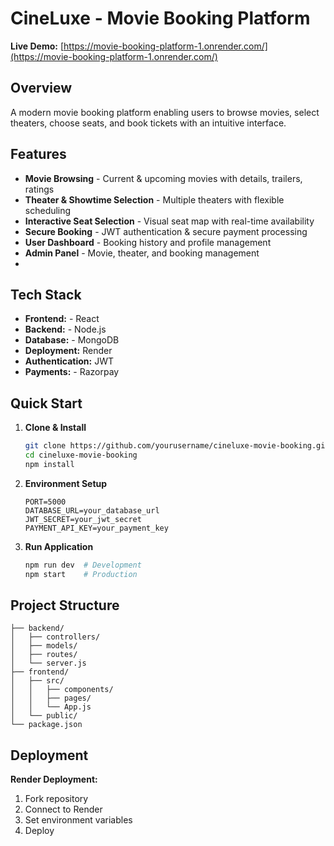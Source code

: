 # CineLuxe - Movie Booking Platform

**Live Demo:** [https://movie-booking-platform-1.onrender.com/](https://movie-booking-platform-1.onrender.com/)

## Overview

A modern movie booking platform enabling users to browse movies, select theaters, choose seats, and book tickets with an intuitive interface.

## Features

- **Movie Browsing** - Current & upcoming movies with details, trailers, ratings
- **Theater & Showtime Selection** - Multiple theaters with flexible scheduling
- **Interactive Seat Selection** - Visual seat map with real-time availability
- **Secure Booking** - JWT authentication & secure payment processing
- **User Dashboard** - Booking history and profile management
- **Admin Panel** - Movie, theater, and booking management
- 

## Tech Stack

- **Frontend:** - React
- **Backend:** - Node.js
- **Database:** - MongoDB
- **Deployment:** Render
- **Authentication:** JWT
- **Payments:** - Razorpay

## Quick Start

1. **Clone & Install**
   ```bash
   git clone https://github.com/yourusername/cineluxe-movie-booking.git
   cd cineluxe-movie-booking
   npm install
   ```

2. **Environment Setup**
   ```env
   PORT=5000
   DATABASE_URL=your_database_url
   JWT_SECRET=your_jwt_secret
   PAYMENT_API_KEY=your_payment_key
   ```

3. **Run Application**
   ```bash
   npm run dev  # Development
   npm start    # Production
   ```

## Project Structure

```
├── backend/
│   ├── controllers/
│   ├── models/
│   ├── routes/
│   └── server.js
├── frontend/
│   ├── src/
│   │   ├── components/
│   │   ├── pages/
│   │   └── App.js
│   └── public/
└── package.json
```

## Deployment

**Render Deployment:**
1. Fork repository
2. Connect to Render
3. Set environment variables
4. Deploy


